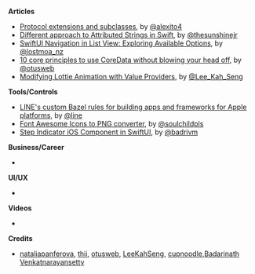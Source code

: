 
**Articles**

* [Protocol extensions and subclasses](https://alejandromp.com/blog/protocol-extensions-and-subclasses/), by [@alexito4](https://twitter.com/alexito4)
* [Different approach to Attributed Strings in Swift](https://sunshinejr.com/2020/04/30/different-approach-to-attributed-strings-in-swift/), by [@thesunshinejr](https://www.twitter.com/thesunshinejr)
* [SwiftUI Navigation in List View: Exploring Available Options](https://lostmoa.com/blog/NavigationInSwiftUIExploringAvailableOptions/), by [@lostmoa_nz](https://twitter.com/lostmoa_nz)
* [10 core principles to use CoreData without blowing your head off](https://medium.com/ios-os-x-development/10-core-principles-to-use-coredata-without-blowing-your-head-off-5ed11c623c6b), by [@otusweb](https://twitter.com/otusweb)
* [Modifying Lottie Animation with Value Providers](https://swiftsenpai.com/development/lottie-value-providers/), by [@Lee_Kah_Seng](https://twitter.com/Lee_Kah_Seng)

**Tools/Controls**

* [LINE's custom Bazel rules for building apps and frameworks for Apple platforms](https://github.com/line/bazel_rules_apple/), by [@line](https://github.com/line)
* [Font Awesome Icons to PNG converter](https://fa2png.app), by [@soulchildpls](https://twitter.com/soulchildpls)
* [Step Indicator iOS Component in SwiftUI](https://github.com/badrinathvm/StepperView), by [@badrivm](https://twitter.com/badrivm)

**Business/Career**

* 

**UI/UX**

*

**Videos**

* 

**Credits**

* [nataliapanferova](https://github.com/nataliapanferova), [thii](https://github.com/thii), [otusweb](https://github.com/otusweb), [LeeKahSeng](https://github.com/LeeKahSeng), [cupnoodle](https://github.com/cupnoodle),[Badarinath Venkatnarayansetty](https://github.com/badrinathvm/StepperView)
